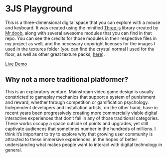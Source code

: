 # 3JS Playground

This is a three-dimensional digital space that you can explore with a mouse and keyboard. It was created using the minified [Three.js](https://github.com/mrdoob/three.js/tree/master) library created by [Mr.doob](https://github.com/mrdoob), along with several awesome modules that you can find in that repo. You can see the credits for those modules in their respective files in my project as well, and the necessary copyright licenses for the images I used in the textures folder (you can find the crystal normal I used for the floor, as well as other great texture packs, [here](https://3dtextures.me/author/gendosplace/)).

[Live Demo](http://ethangooding.com/3JSPlayground/)

## Why not a more traditional platformer?

This is an exploratory venture. Mainstream video game design is usually constricted to gameplay mechanics that support a system of punishment and reward, whether through competition or gamification psychology. Independent developers and installation artists, on the other hand, have in recent years been progressively creating more commercially viable digital interactive experiences that don’t fall in any of those traditional categories. These works occupy a space outside of points and upgrades, yet still captivate audiences that sometimes number in the hundreds of millions. I think it’s important to try to explore why that growing user community is attracted to these immersive experiences, in the hopes of better understanding what makes people want to interact with digital technology in general.
